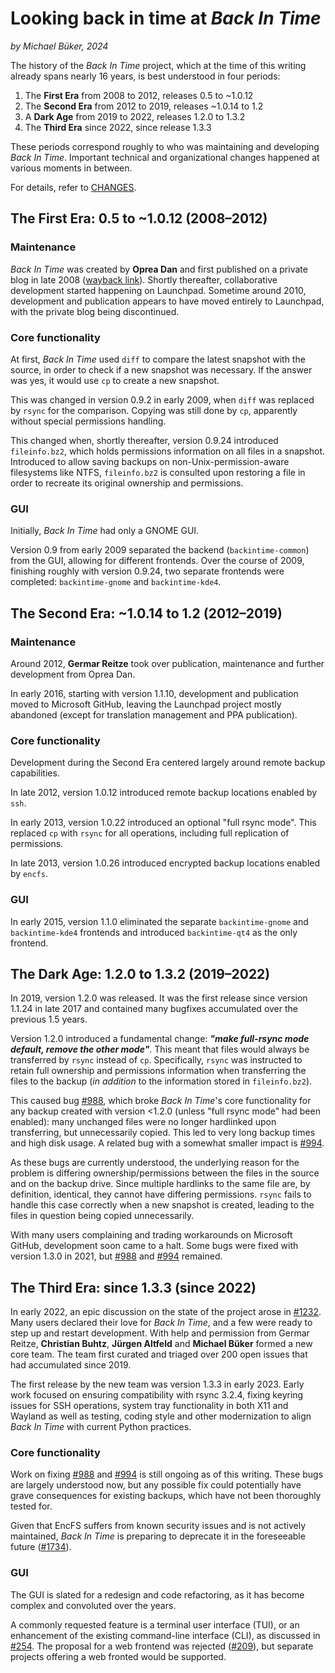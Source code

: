 # Looking back in time at _Back In Time_

*by Michael Büker, 2024*

The history of the _Back In Time_ project, which at the time of this writing already spans nearly 16 years, is best understood in four periods:

1. The **First Era** from 2008 to 2012, releases 0.5 to ~1.0.12
2. The **Second Era** from 2012 to 2019, releases ~1.0.14 to 1.2
3. A **Dark Age** from 2019 to 2022, releases 1.2.0 to 1.3.2
4. The **Third Era** since 2022, since release 1.3.3

These periods correspond roughly to who was maintaining and developing _Back In Time_. Important technical and organizational changes happened at various moments in between.

For details, refer to [CHANGES](CHANGES).

## The First Era: 0.5 to ~1.0.12 (2008–2012)

### Maintenance

_Back In Time_ was created by **Oprea Dan** and first published on a private blog in late 2008 ([wayback link](https://web.archive.org/web/20081014041759/http://www.le-web.org/2008/10/03/back-in-time-version-05/)). Shortly thereafter, collaborative development started happening on Launchpad. Sometime around 2010, development and publication appears to have moved entirely to Launchpad, with the private blog being discontinued.

### Core functionality

At first, _Back In Time_ used `diff` to compare the latest snapshot with the source, in order to check if a new snapshot was necessary. If the answer was yes, it would use `cp` to create a new snapshot.

This was changed in version 0.9.2 in early 2009, when `diff` was replaced by `rsync` for the comparison. Copying was still done by `cp`, apparently without special permissions handling.

This changed when, shortly thereafter, version 0.9.24 introduced `fileinfo.bz2`, which holds permissions information on all files in a snapshot. Introduced to allow saving backups on non-Unix-permission-aware filesystems like NTFS, `fileinfo.bz2` is consulted upon restoring a file in order to recreate its original ownership and permissions.

### GUI

Initially, _Back In Time_ had only a GNOME GUI.

Version 0.9 from early 2009 separated the backend (`backintime-common`) from the GUI, allowing for different frontends. Over the course of 2009, finishing roughly with version 0.9.24, two separate frontends were completed: `backintime-gnome` and `backintime-kde4`.

## The Second Era: ~1.0.14 to 1.2 (2012–2019)

### Maintenance

Around 2012, **Germar Reitze** took over publication, maintenance and further development from Oprea Dan.

In early 2016, starting with version 1.1.10, development and publication moved to Microsoft GitHub, leaving the Launchpad project mostly abandoned (except for translation management and PPA publication).

### Core functionality
Development during the Second Era centered largely around remote backup capabilities.

In late 2012, version 1.0.12 introduced remote backup locations enabled by `ssh`.

In early 2013, version 1.0.22 introduced an optional "full rsync mode". This replaced `cp` with `rsync` for all operations, including full replication of permissions.

In late 2013, version 1.0.26 introduced encrypted backup locations enabled by `encfs`.

### GUI

In early 2015, version 1.1.0 eliminated the separate `backintime-gnome` and `backintime-kde4` frontends and introduced `backintime-qt4` as the only frontend.

## The Dark Age: 1.2.0 to 1.3.2 (2019–2022)
In 2019, version 1.2.0 was released. It was the first release since version 1.1.24 in late 2017 and contained many bugfixes accumulated over the previous 1.5 years.

Version 1.2.0 introduced a fundamental change: ***"make full-rsync mode default, remove the other mode"***. This meant that files would always be transferred by `rsync` instead of `cp`. Specifically, `rsync` was instructed to retain full ownership and permissions information when transferring the files to the backup (*in addition* to the information stored in `fileinfo.bz2`).

This caused bug [#988](https://github.com/bit-team/backintime/issues/988), which broke _Back In Time_'s core functionality for any backup created with version <1.2.0 (unless "full rsync mode" had been enabled): many unchanged files were no longer hardlinked upon transferring, but unnecessarily copied. This led to very long backup times and high disk usage. A related bug with a somewhat smaller impact is [#994](https://github.com/bit-team/backintime/issues/994).

As these bugs are currently understood, the underlying reason for the problem is differing ownership/permissions between the files in the source and on the backup drive. Since multiple hardlinks to the same file are, by definition, identical, they cannot have differing permissions. `rsync` fails to handle this case correctly when a new snapshot is created, leading to the files in question being copied unnecessarily.

With many users complaining and trading workarounds on Microsoft GitHub, development soon came to a halt. Some bugs were fixed with version 1.3.0 in 2021, but [#988](https://github.com/bit-team/backintime/issues/988) and [#994](https://github.com/bit-team/backintime/issues/994) remained.

## The Third Era: since 1.3.3 (since 2022)

In early 2022, an epic discussion on the state of the project arose in [#1232](https://github.com/bit-team/backintime/issues/1232). Many users declared their love for _Back In Time_, and a few were ready to step up and restart development. With help and permission from Germar Reitze, **Christian Buhtz**, **Jürgen Altfeld** and **Michael Büker** formed a new core team. The team first curated and triaged over 200 open issues that had accumulated since 2019.

The first release by the new team was version 1.3.3 in early 2023. Early work focused on ensuring compatibility with rsync 3.2.4, fixing keyring issues for SSH operations, system tray functionality in both X11 and Wayland as well as testing, coding style and other modernization to align _Back In Time_ with current Python practices.

### Core functionality

Work on fixing [#988](https://github.com/bit-team/backintime/issues/988) and [#994](https://github.com/bit-team/backintime/issues/994) is still ongoing as of this writing. These bugs are largely understood now, but any possible fix could potentially have grave consequences for existing backups, which have not been thoroughly tested for.

Given that EncFS suffers from known security issues and is not actively maintained, _Back In Time_ is preparing to deprecate it in the foreseeable future ([#1734](https://github.com/bit-team/backintime/issues/1734)).

### GUI

The GUI is slated for a redesign and code refactoring, as it has become complex and convoluted over the years.

A commonly requested feature is a terminal user interface (TUI), or an enhancement of the existing command-line interface (CLI), as discussed in [#254](https://github.com/bit-team/backintime/issues/254). The proposal for a web frontend was rejected ([#209](https://github.com/bit-team/backintime/issues/209)), but separate projects offering a web fronted would be supported.

